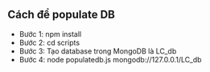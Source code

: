 ## Cách để populate DB
* Bước 1: npm install
* Bước 2: cd scripts
* Bước 3: Tạo database trong MongoDB là LC_db
* Bước 4: node populatedb.js mongodb://127.0.0.1/LC_db